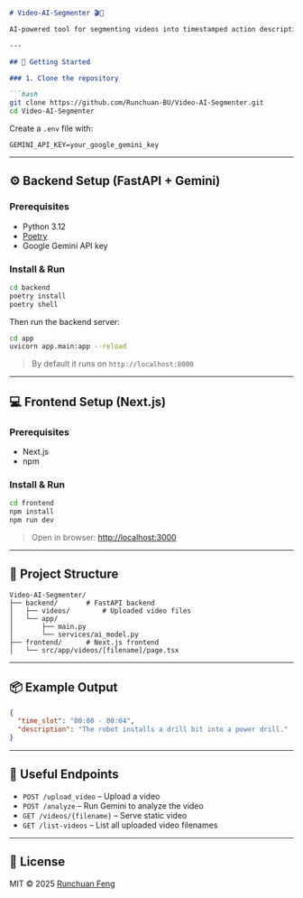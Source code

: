 ```md
# Video-AI-Segmenter 🎬🧠

AI-powered tool for segmenting videos into timestamped action descriptions using Google Gemini. Built with FastAPI and Next.js.

---

## 🚀 Getting Started

### 1. Clone the repository

```bash
git clone https://github.com/Runchuan-BU/Video-AI-Segmenter.git
cd Video-AI-Segmenter
```

Create a `.env` file with:

```
GEMINI_API_KEY=your_google_gemini_key
```

---

## ⚙️ Backend Setup (FastAPI + Gemini)

### Prerequisites

- Python 3.12
- [Poetry](https://python-poetry.org/)
- Google Gemini API key

### Install & Run


```bash
cd backend
poetry install
poetry shell
```



Then run the backend server:

```bash
cd app
uvicorn app.main:app --reload
```

> By default it runs on `http://localhost:8000`

---

## 💻 Frontend Setup (Next.js)

### Prerequisites

- Next.js 
- npm

### Install & Run

```bash
cd frontend
npm install
npm run dev
```

> Open in browser: [http://localhost:3000](http://localhost:3000)

---

## 📁 Project Structure

```
Video-AI-Segmenter/
├── backend/       # FastAPI backend
│   ├── videos/        # Uploaded video files
│   └── app/
│       ├── main.py
│       └── services/ai_model.py
├── frontend/      # Next.js frontend
│   └── src/app/videos/[filename]/page.tsx

```

---

## 📦 Example Output

```json
{
  "time_slot": "00:00 - 00:04",
  "description": "The robot installs a drill bit into a power drill."
}
```

---

## 🧪 Useful Endpoints

- `POST /upload_video` – Upload a video
- `POST /analyze` – Run Gemini to analyze the video
- `GET /videos/{filename}` – Serve static video
- `GET /list-videos` – List all uploaded video filenames

---

## 📄 License

MIT © 2025 [Runchuan Feng](https://github.com/Runchuan-BU)
```